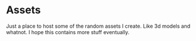 # Assets
Just a place to host some of the random assets I create. Like 3d models and whatnot. I hope this contains more stuff eventually.
